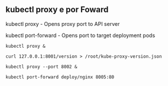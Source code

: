 ## kubectl proxy e por Foward

kubectl proxy - Opens proxy port to API server

kubectl port-forward - Opens port to target deployment pods

```shell
kubectl proxy &

curl 127.0.0.1:8001/version > /root/kube-proxy-version.json

kubectl proxy --port 8002 &

kubectl port-forward deploy/nginx 8005:80
```